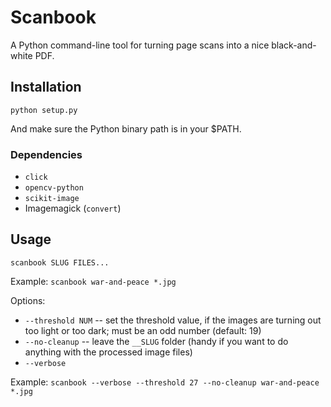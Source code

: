 # Scanbook

A Python command-line tool for turning page scans into a nice black-and-white PDF.


## Installation

`python setup.py`

And make sure the Python binary path is in your $PATH.

### Dependencies

- `click`
- `opencv-python`
- `scikit-image`
- Imagemagick (`convert`)


## Usage

`scanbook SLUG FILES...`

Example: `scanbook war-and-peace *.jpg`

Options:

- `--threshold NUM` -- set the threshold value, if the images are turning out too light or too dark; must be an odd number (default: 19)
- `--no-cleanup` -- leave the `__SLUG` folder (handy if you want to do anything with the processed image files)
- `--verbose`

Example: `scanbook --verbose --threshold 27 --no-cleanup war-and-peace *.jpg`
